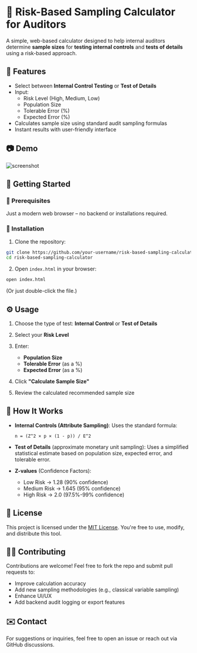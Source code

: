 # 🧮 Risk-Based Sampling Calculator for Auditors

A simple, web-based calculator designed to help internal auditors determine **sample sizes** for **testing internal controls** and **tests of details** using a risk-based approach.

## 📌 Features

- Select between **Internal Control Testing** or **Test of Details**
- Input:
  - Risk Level (High, Medium, Low)
  - Population Size
  - Tolerable Error (%)
  - Expected Error (%)
- Calculates sample size using standard audit sampling formulas
- Instant results with user-friendly interface

## 📷 Demo

![screenshot](./screenshot.png) <!-- Optional: include an image showing the calculator -->

## 🚀 Getting Started

### 🔧 Prerequisites

Just a modern web browser – no backend or installations required.

### 📂 Installation

1. Clone the repository:

```bash
git clone https://github.com/your-username/risk-based-sampling-calculator.git
cd risk-based-sampling-calculator
````

2. Open `index.html` in your browser:

```bash
open index.html
```

(Or just double-click the file.)

## ⚙️ Usage

1. Choose the type of test: **Internal Control** or **Test of Details**
2. Select your **Risk Level**
3. Enter:

   * **Population Size**
   * **Tolerable Error** (as a %)
   * **Expected Error** (as a %)
4. Click **"Calculate Sample Size"**
5. Review the calculated recommended sample size

## 📐 How It Works

* **Internal Controls (Attribute Sampling)**:
  Uses the standard formula:

  ```
  n = (Z^2 × p × (1 - p)) / E^2
  ```

* **Test of Details** (approximate monetary unit sampling):
  Uses a simplified statistical estimate based on population size, expected error, and tolerable error.

* **Z-values** (Confidence Factors):

  * Low Risk → 1.28 (90% confidence)
  * Medium Risk → 1.645 (95% confidence)
  * High Risk → 2.0 (97.5%-99% confidence)

## 📄 License

This project is licensed under the [MIT License](LICENSE). You're free to use, modify, and distribute this tool.

## 🙋‍♂️ Contributing

Contributions are welcome! Feel free to fork the repo and submit pull requests to:

* Improve calculation accuracy
* Add new sampling methodologies (e.g., classical variable sampling)
* Enhance UI/UX
* Add backend audit logging or export features

## ✉️ Contact

For suggestions or inquiries, feel free to open an issue or reach out via GitHub discussions.
